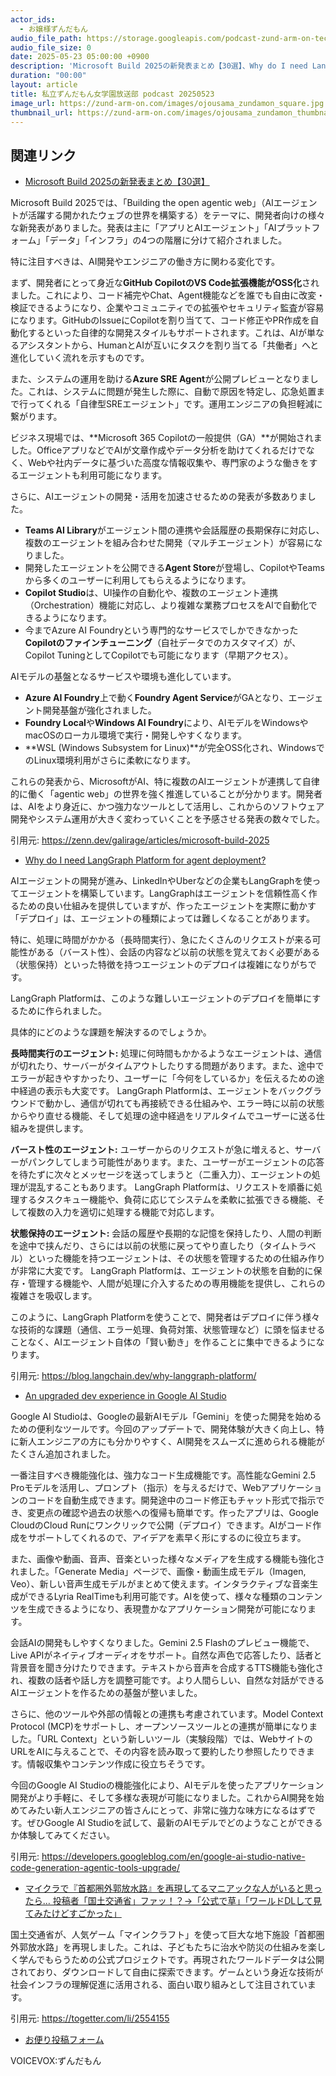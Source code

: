 ```yaml
---
actor_ids:
  - お嬢様ずんだもん
audio_file_path: https://storage.googleapis.com/podcast-zund-arm-on-tech/audio/私立ずんだもん女学園放送部_podcast_20250523.mp3
audio_file_size: 0
date: 2025-05-23 05:00:00 +0900
description: 'Microsoft Build 2025の新発表まとめ【30選】、Why do I need LangGraph Platform for agent deployment?、An upgraded dev experience in Google AI Studio、マイクラで『首都圏外郭放水路』を再現してるマニアックな人がいると思ったら… 投稿者「国土交通省」ファッ！？→「公式で草」「ワールドDLして見てみたけどすごかった」'
duration: "00:00"
layout: article
title: 私立ずんだもん女学園放送部 podcast 20250523
image_url: https://zund-arm-on.com/images/ojousama_zundamon_square.jpg
thumbnail_url: https://zund-arm-on.com/images/ojousama_zundamon_thumbnail.jpg
---
```


## 関連リンク


- [Microsoft Build 2025の新発表まとめ【30選】](https://zenn.dev/galirage/articles/microsoft-build-2025)  


Microsoft Build 2025では、「Building the open agentic web」（AIエージェントが活躍する開かれたウェブの世界を構築する）をテーマに、開発者向けの様々な新発表がありました。発表は主に「アプリとAIエージェント」「AIプラットフォーム」「データ」「インフラ」の4つの階層に分けて紹介されました。

特に注目すべきは、AI開発やエンジニアの働き方に関わる変化です。

まず、開発者にとって身近な**GitHub CopilotのVS Code拡張機能がOSS化**されました。これにより、コード補完やChat、Agent機能などを誰でも自由に改変・検証できるようになり、企業やコミュニティでの拡張やセキュリティ監査が容易になります。GitHubのIssueにCopilotを割り当てて、コード修正やPR作成を自動化するといった自律的な開発スタイルもサポートされます。これは、AIが単なるアシスタントから、HumanとAIが互いにタスクを割り当てる「共働者」へと進化していく流れを示すものです。

また、システムの運用を助ける**Azure SRE Agent**が公開プレビューとなりました。これは、システムに問題が発生した際に、自動で原因を特定し、応急処置まで行ってくれる「自律型SREエージェント」です。運用エンジニアの負担軽減に繋がります。

ビジネス現場では、**Microsoft 365 Copilotの一般提供（GA）**が開始されました。OfficeアプリなどでAIが文章作成やデータ分析を助けてくれるだけでなく、Webや社内データに基づいた高度な情報収集や、専門家のような働きをするエージェントも利用可能になります。

さらに、AIエージェントの開発・活用を加速させるための発表が多数ありました。
- **Teams AI Library**がエージェント間の連携や会話履歴の長期保存に対応し、複数のエージェントを組み合わせた開発（マルチエージェント）が容易になりました。
- 開発したエージェントを公開できる**Agent Store**が登場し、CopilotやTeamsから多くのユーザーに利用してもらえるようになります。
- **Copilot Studio**は、UI操作の自動化や、複数のエージェント連携（Orchestration）機能に対応し、より複雑な業務プロセスをAIで自動化できるようになります。
- 今までAzure AI Foundryという専門的なサービスでしかできなかった**Copilotのファインチューニング**（自社データでのカスタマイズ）が、Copilot TuningとしてCopilotでも可能になります（早期アクセス）。

AIモデルの基盤となるサービスや環境も進化しています。
- **Azure AI Foundry**上で動く**Foundry Agent Service**がGAとなり、エージェント開発基盤が強化されました。
- **Foundry Local**や**Windows AI Foundry**により、AIモデルをWindowsやmacOSのローカル環境で実行・開発しやすくなります。
- **WSL (Windows Subsystem for Linux)**が完全OSS化され、WindowsでのLinux環境利用がさらに柔軟になります。

これらの発表から、MicrosoftがAI、特に複数のAIエージェントが連携して自律的に働く「agentic web」の世界を強く推進していることが分かります。開発者は、AIをより身近に、かつ強力なツールとして活用し、これからのソフトウェア開発やシステム運用が大きく変わっていくことを予感させる発表の数々でした。

引用元: https://zenn.dev/galirage/articles/microsoft-build-2025


- [Why do I need LangGraph Platform for agent deployment?](https://blog.langchain.dev/why-langgraph-platform/)  


AIエージェントの開発が進み、LinkedInやUberなどの企業もLangGraphを使ってエージェントを構築しています。LangGraphはエージェントを信頼性高く作るための良い仕組みを提供していますが、作ったエージェントを実際に動かす「デプロイ」は、エージェントの種類によっては難しくなることがあります。

特に、処理に時間がかかる（長時間実行）、急にたくさんのリクエストが来る可能性がある（バースト性）、会話の内容など以前の状態を覚えておく必要がある（状態保持）といった特徴を持つエージェントのデプロイは複雑になりがちです。

LangGraph Platformは、このような難しいエージェントのデプロイを簡単にするために作られました。

具体的にどのような課題を解決するのでしょうか。

**長時間実行のエージェント:**
処理に何時間もかかるようなエージェントは、通信が切れたり、サーバーがタイムアウトしたりする問題があります。また、途中でエラーが起きやすかったり、ユーザーに「今何をしているか」を伝えるための途中経過の表示も大変です。
LangGraph Platformは、エージェントをバックグラウンドで動かし、通信が切れても再接続できる仕組みや、エラー時に以前の状態からやり直せる機能、そして処理の途中経過をリアルタイムでユーザーに送る仕組みを提供します。

**バースト性のエージェント:**
ユーザーからのリクエストが急に増えると、サーバーがパンクしてしまう可能性があります。また、ユーザーがエージェントの応答を待たずに次々とメッセージを送ってしまうと（二重入力）、エージェントの処理が混乱することもあります。
LangGraph Platformは、リクエストを順番に処理するタスクキュー機能や、負荷に応じてシステムを柔軟に拡張できる機能、そして複数の入力を適切に処理する機能で対応します。

**状態保持のエージェント:**
会話の履歴や長期的な記憶を保持したり、人間の判断を途中で挟んだり、さらには以前の状態に戻ってやり直したり（タイムトラベル）といった機能を持つエージェントは、その状態を管理するための仕組み作りが非常に大変です。
LangGraph Platformは、エージェントの状態を自動的に保存・管理する機能や、人間が処理に介入するための専用機能を提供し、これらの複雑さを吸収します。

このように、LangGraph Platformを使うことで、開発者はデプロイに伴う様々な技術的な課題（通信、エラー処理、負荷対策、状態管理など）に頭を悩ませることなく、AIエージェント自体の「賢い動き」を作ることに集中できるようになります。

引用元: https://blog.langchain.dev/why-langgraph-platform/


- [An upgraded dev experience in Google AI Studio](https://developers.googleblog.com/en/google-ai-studio-native-code-generation-agentic-tools-upgrade/)  


Google AI Studioは、Googleの最新AIモデル「Gemini」を使った開発を始めるための便利なツールです。今回のアップデートで、開発体験が大きく向上し、特に新人エンジニアの方にも分かりやすく、AI開発をスムーズに進められる機能がたくさん追加されました。

一番注目すべき機能強化は、強力なコード生成機能です。高性能なGemini 2.5 Proモデルを活用し、プロンプト（指示）を与えるだけで、Webアプリケーションのコードを自動生成できます。開発途中のコード修正もチャット形式で指示でき、変更点の確認や過去の状態への復帰も簡単です。作ったアプリは、Google CloudのCloud Runにワンクリックで公開（デプロイ）できます。AIがコード作成をサポートしてくれるので、アイデアを素早く形にするのに役立ちます。

また、画像や動画、音声、音楽といった様々なメディアを生成する機能も強化されました。「Generate Media」ページで、画像・動画生成モデル（Imagen, Veo）、新しい音声生成モデルがまとめて使えます。インタラクティブな音楽生成ができるLyria RealTimeも利用可能です。AIを使って、様々な種類のコンテンツを生成できるようになり、表現豊かなアプリケーション開発が可能になります。

会話AIの開発もしやすくなりました。Gemini 2.5 Flashのプレビュー機能で、Live APIがネイティブオーディオをサポート。自然な声色で応答したり、話者と背景音を聞き分けたりできます。テキストから音声を合成するTTS機能も強化され、複数の話者や話し方を調整可能です。より人間らしい、自然な対話ができるAIエージェントを作るための基盤が整いました。

さらに、他のツールや外部の情報との連携も考慮されています。Model Context Protocol (MCP)をサポートし、オープンソースツールとの連携が簡単になりました。「URL Context」という新しいツール（実験段階）では、WebサイトのURLをAIに与えることで、その内容を読み取って要約したり参照したりできます。情報収集やコンテンツ作成に役立ちそうです。

今回のGoogle AI Studioの機能強化により、AIモデルを使ったアプリケーション開発がより手軽に、そして多様な表現が可能になりました。これからAI開発を始めてみたい新人エンジニアの皆さんにとって、非常に強力な味方になるはずです。ぜひGoogle AI Studioを試して、最新のAIモデルでどのようなことができるか体験してみてください。

引用元: https://developers.googleblog.com/en/google-ai-studio-native-code-generation-agentic-tools-upgrade/


- [マイクラで『首都圏外郭放水路』を再現してるマニアックな人がいると思ったら… 投稿者「国土交通省」ファッ！？→「公式で草」「ワールドDLして見てみたけどすごかった」](https://togetter.com/li/2554155)  


国土交通省が、人気ゲーム「マインクラフト」を使って巨大な地下施設「首都圏外郭放水路」を再現しました。これは、子どもたちに治水や防災の仕組みを楽しく学んでもらうための公式プロジェクトです。再現されたワールドデータは公開されており、ダウンロードして自由に探索できます。ゲームという身近な技術が社会インフラの理解促進に活用される、面白い取り組みとして注目されています。

引用元: https://togetter.com/li/2554155



- [お便り投稿フォーム](https://forms.gle/ffg4JTfqdiqK62qf9)

VOICEVOX:ずんだもん
